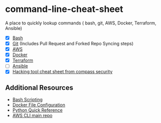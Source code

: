 # command-line-cheat-sheet
A place to quickly lookup commands ( bash, git, AWS, Docker, Terraform, Ansible)


- [x] [Bash](/bash.sh)
- [x] [Git](/git.sh) (Includes Pull Request and Forked Repo Syncing steps)
- [x] [AWS](/aws.sh)
- [x] [Docker](/docker.sh)
- [x] [Terraform](/terraform.sh) 
- [ ] [Ansible](/ansible.sh)
- [x] [Hacking tool cheat sheet from compass security](https://blog.compass-security.com/2019/10/hacking-tools-cheat-sheet/)

## Additional Resources 
  - [Bash Scripting](https://devhints.io/bash)
  - [Docker File Configuration](https://devhints.io/dockerfile)
  - [Python Quick Reference](https://gist.github.com/ari-hacks/a98d0388c2cc6f356b93e8ebaade1127)
  - [AWS CLI main repo](https://github.com/aws/aws-cli/tree/develop/awscli/examples)
